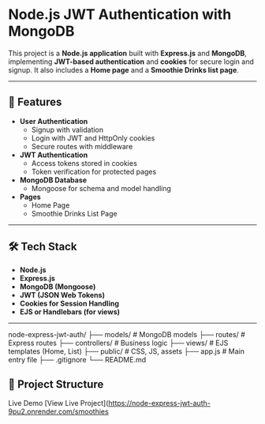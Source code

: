 # Node.js JWT Authentication with MongoDB

This project is a **Node.js application** built with **Express.js** and **MongoDB**, implementing **JWT-based authentication** and **cookies** for secure login and signup.
It also includes a **Home page** and a **Smoothie Drinks list page**.

---

## 🚀 Features

- **User Authentication**
  - Signup with validation
  - Login with JWT and HttpOnly cookies
  - Secure routes with middleware
- **JWT Authentication**
  - Access tokens stored in cookies
  - Token verification for protected pages
- **MongoDB Database**
  - Mongoose for schema and model handling
- **Pages**
  - Home Page
  - Smoothie Drinks List Page

---

## 🛠️ Tech Stack

- **Node.js**
- **Express.js**
- **MongoDB (Mongoose)**
- **JWT (JSON Web Tokens)**
- **Cookies for Session Handling**
- **EJS or Handlebars (for views)**

---


node-express-jwt-auth/
├── models/ # MongoDB models
├── routes/ # Express routes
├── controllers/ # Business logic
├── views/ # EJS templates (Home, List)
├── public/ # CSS, JS, assets
├── app.js # Main entry file
├── .gitignore
└── README.md

## 📂 Project Structure

Live Demo
[View Live Project](https://node-express-jwt-auth-9pu2.onrender.com/smoothies


